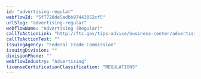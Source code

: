```yaml
---
id: "advertising-regular"
webflowId: "5f7728de5adbb97443052cf5"
urlSlug: "advertising-regular"
webflowName: "Advertising (Regular)"
callToActionLink: "http://ftc.gov/tips-advice/business-center/advertising-and-marketing"
callToActionText: ""
issuingAgency: "Federal Trade Commission"
issuingDivision: ""
divisionPhone: ""
webflowIndustry: "Advertising"
licenseCertificationClassification: "REGULATIONS"
---
```


